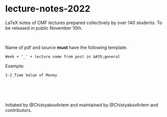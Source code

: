 # lecture-notes-2022
LaTeX notes of CMF lectures prepared collectively by over 140 students. To be released in public November 10th.

<br/>

Name of pdf and source **must** have the following template.

`Week + '_' + lecture name from post in &#35;general`

Example:

`1-2_Time Value of Money`

<br/>
<br/>
<br/>

Initiated by @ChistyakovArtem and maintained by @ChistyakovArtem and contributors. 
